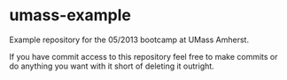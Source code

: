 umass-example
=============

Example repository for the 05/2013 bootcamp at UMass Amherst.

If you have commit access to this repository feel free to make commits or do anything you want with it short of deleting it outright.
